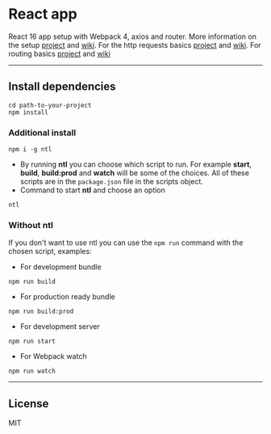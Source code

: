 # React app

React 16 app setup with Webpack 4, axios and router. More information on the setup [project](https://github.com/martin-corevski/react-basics) and [wiki](https://github.com/martin-corevski/react-basics/wiki/DIY-repository-setup). For the http requests basics [project](https://github.com/martin-corevski/react-basics-http) and [wiki](https://github.com/martin-corevski/react-basics-http/wiki/DIY-repository-setup). For routing basics [project](https://github.com/martin-corevski/react-basics-routing) and [wiki](https://github.com/martin-corevski/react-basics-routing/wiki/DIY-repository-setup)

---
## Install dependencies

```
cd path-to-your-project
npm install
```

### Additional install

```
npm i -g ntl
```

- By running **ntl** you can choose which script to run. For example **start**, **build**, **build:prod** and **watch** will be some of the choices. All of these scripts are in the `package.json` file in the scripts object.
- Command to start **ntl** and choose an option
```
ntl
```

### Without ntl

If you don't want to use ntl you can use the `npm run` command with the chosen script, examples:
- For development bundle
```
npm run build
```
- For production ready bundle
```
npm run build:prod
```
- For development server
```
npm run start
```
- For Webpack watch
```
npm run watch
```
---
License
---

MIT

[//]: # (These are reference links used in the body of this note and get stripped out when the markdown processor does its job. There is no need to format nicely because it shouldn't be seen. Thanks SO - http://stackoverflow.com/questions/4823468/store-comments-in-markdown-syntax)
